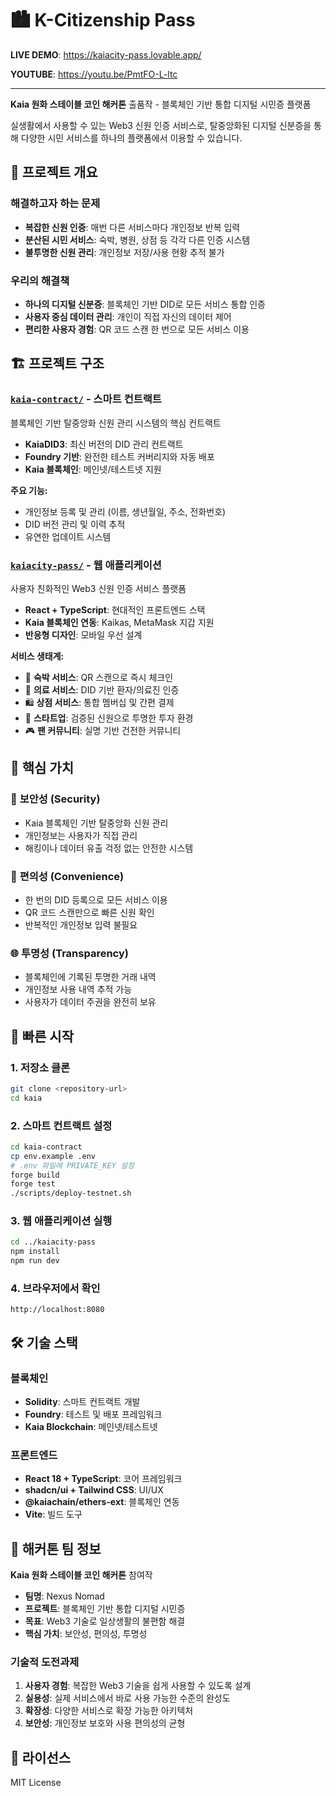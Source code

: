 # 🏙️ K-Citizenship Pass

**LIVE DEMO**: https://kaiacity-pass.lovable.app/

**YOUTUBE**: https://youtu.be/PmtFO-L-ltc

---

**Kaia 원화 스테이블 코인 해커톤** 출품작 - 블록체인 기반 통합 디지털 시민증 플랫폼

실생활에서 사용할 수 있는 Web3 신원 인증 서비스로, 탈중앙화된 디지털 신분증을 통해 다양한 시민 서비스를 하나의 플랫폼에서 이용할 수 있습니다.

## 🎯 프로젝트 개요

### 해결하고자 하는 문제

- **복잡한 신원 인증**: 매번 다른 서비스마다 개인정보 반복 입력
- **분산된 시민 서비스**: 숙박, 병원, 상점 등 각각 다른 인증 시스템
- **불투명한 신원 관리**: 개인정보 저장/사용 현황 추적 불가

### 우리의 해결책

- **하나의 디지털 신분증**: 블록체인 기반 DID로 모든 서비스 통합 인증
- **사용자 중심 데이터 관리**: 개인이 직접 자신의 데이터 제어
- **편리한 사용자 경험**: QR 코드 스캔 한 번으로 모든 서비스 이용

## 🏗️ 프로젝트 구조

### [`kaia-contract/`](./kaia-contract/) - 스마트 컨트랙트

블록체인 기반 탈중앙화 신원 관리 시스템의 핵심 컨트랙트

- **KaiaDID3**: 최신 버전의 DID 관리 컨트랙트
- **Foundry 기반**: 완전한 테스트 커버리지와 자동 배포
- **Kaia 블록체인**: 메인넷/테스트넷 지원

**주요 기능:**

- 개인정보 등록 및 관리 (이름, 생년월일, 주소, 전화번호)
- DID 버전 관리 및 이력 추적
- 유연한 업데이트 시스템

### [`kaiacity-pass/`](./kaiacity-pass/) - 웹 애플리케이션

사용자 친화적인 Web3 신원 인증 서비스 플랫폼

- **React + TypeScript**: 현대적인 프론트엔드 스택
- **Kaia 블록체인 연동**: Kaikas, MetaMask 지갑 지원
- **반응형 디자인**: 모바일 우선 설계

**서비스 생태계:**

- 🏨 **숙박 서비스**: QR 스캔으로 즉시 체크인
- 🏥 **의료 서비스**: DID 기반 환자/의료진 인증
- 🛍️ **상점 서비스**: 통합 멤버십 및 간편 결제
- 🚀 **스타트업**: 검증된 신원으로 투명한 투자 환경
- 🎮 **팬 커뮤니티**: 실명 기반 건전한 커뮤니티

## 🌟 핵심 가치

### 🔐 **보안성 (Security)**

- Kaia 블록체인 기반 탈중앙화 신원 관리
- 개인정보는 사용자가 직접 관리
- 해킹이나 데이터 유출 걱정 없는 안전한 시스템

### 🎯 **편의성 (Convenience)**

- 한 번의 DID 등록으로 모든 서비스 이용
- QR 코드 스캔만으로 빠른 신원 확인
- 반복적인 개인정보 입력 불필요

### 🌐 **투명성 (Transparency)**

- 블록체인에 기록된 투명한 거래 내역
- 개인정보 사용 내역 추적 가능
- 사용자가 데이터 주권을 완전히 보유

## 🚀 빠른 시작

### 1. 저장소 클론

```bash
git clone <repository-url>
cd kaia
```

### 2. 스마트 컨트랙트 설정

```bash
cd kaia-contract
cp env.example .env
# .env 파일에 PRIVATE_KEY 설정
forge build
forge test
./scripts/deploy-testnet.sh
```

### 3. 웹 애플리케이션 실행

```bash
cd ../kaiacity-pass
npm install
npm run dev
```

### 4. 브라우저에서 확인

```
http://localhost:8080
```

## 🛠️ 기술 스택

### 블록체인

- **Solidity**: 스마트 컨트랙트 개발
- **Foundry**: 테스트 및 배포 프레임워크
- **Kaia Blockchain**: 메인넷/테스트넷

### 프론트엔드

- **React 18 + TypeScript**: 코어 프레임워크
- **shadcn/ui + Tailwind CSS**: UI/UX
- **@kaiachain/ethers-ext**: 블록체인 연동
- **Vite**: 빌드 도구

## 🤝 해커톤 팀 정보

**Kaia 원화 스테이블 코인 해커톤** 참여작

- **팀명**: Nexus Nomad
- **프로젝트**: 블록체인 기반 통합 디지털 시민증
- **목표**: Web3 기술로 일상생활의 불편함 해결
- **핵심 가치**: 보안성, 편의성, 투명성

### 기술적 도전과제

1. **사용자 경험**: 복잡한 Web3 기술을 쉽게 사용할 수 있도록 설계
2. **실용성**: 실제 서비스에서 바로 사용 가능한 수준의 완성도
3. **확장성**: 다양한 서비스로 확장 가능한 아키텍처
4. **보안성**: 개인정보 보호와 사용 편의성의 균형

## 📄 라이선스

MIT License
